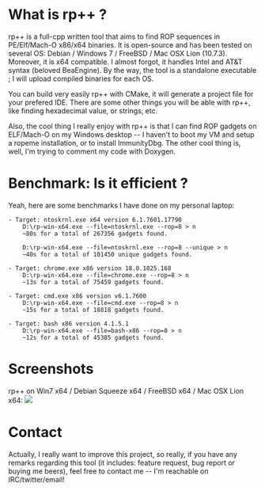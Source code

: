 What is rp++ ?
==============

rp++ is a full-cpp written tool that aims to find ROP sequences in PE/Elf/Mach-O x86/x64 binaries.
It is open-source and has been tested on several OS: Debian / Windows 7 / FreeBSD / Mac OSX Lion (10.7.3). Moreover, it is x64 compatible.
I almost forgot, it handles Intel and AT&T syntax (beloved BeaEngine).
By the way, the tool is a standalone executable ; I will upload compiled binaries for each OS.

You can build very easily rp++ with CMake, it will generate a project file for your prefered IDE.
There are some other things you will be able with rp++, like finding hexadecimal value, or strings, etc.

Also, the cool thing I really enjoy with rp++ is that I can find ROP gadgets on ELF/Mach-O on my Windows desktop -- I haven't to boot my VM and setup a ropeme installation, or to install ImmunityDbg.
The other cool thing is, well, I'm trying to comment my code with Doxygen.

Benchmark: Is it efficient ?
=================

Yeah, here are some benchmarks I have done on my personal laptop:

	- Target: ntoskrnl.exe x64 version 6.1.7601.17790
		D:\rp-win-x64.exe --file=ntoskrnl.exe --rop=8 > n
		~80s for a total of 267356 gadgets found.

		D:\rp-win-x64.exe --file=ntoskrnl.exe --rop=8 --unique > n
		~40s for a total of 101450 unique gadgets found.

	- Target: chrome.exe x86 version 18.0.1025.168
		D:\rp-win-x64.exe --file=chrome.exe --rop=8 > n
		~13s for a total of 75459 gadgets found.

	- Target: cmd.exe x86 version v6.1.7600
		D:\rp-win-x64.exe --file=cmd.exe --rop=8 > n
		~15s for a total of 18818 gadgets found.

	- Target: bash x86 version 4.1.5.1
		D:\rp-win-x64.exe --file=bash-x86 --rop=8 > n
		~12s for a total of 45385 gadgets found.


Screenshots
============

rp++ on Win7 x64 / Debian Squeeze x64 / FreeBSD x64 / Mac OSX Lion x64:
<img src="http://img194.imageshack.us/img194/7567/ropmosaic.png">

Contact
=======

Actually, I really want to improve this project, so really, if you have any remarks regarding this tool (it includes: feature request, bug report or buying me beers), feel free to contact me -- I'm reachable on IRC/twitter/email!
